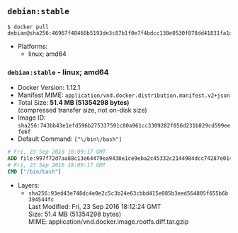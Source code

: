 ## `debian:stable`

```console
$ docker pull debian@sha256:46967f48460b5193de3c87b1f0e7f4bdcc138e0530f878dd41831fa1dab438c6
```

-	Platforms:
	-	linux; amd64

### `debian:stable` - linux; amd64

-	Docker Version: 1.12.1
-	Manifest MIME: `application/vnd.docker.distribution.manifest.v2+json`
-	Total Size: **51.4 MB (51354298 bytes)**  
	(compressed transfer size, not on-disk size)
-	Image ID: `sha256:743bb43e1efd596b275337591c80a961cc3309282f056d231b829cd599eefe6f`
-	Default Command: `["\/bin\/bash"]`

```dockerfile
# Fri, 23 Sep 2016 18:09:17 GMT
ADD file:997f72d7aa88c13e64479ea9438e1ce9eba2c45332c2144984dcc74287e0142a in / 
# Fri, 23 Sep 2016 18:09:17 GMT
CMD ["/bin/bash"]
```

-	Layers:
	-	`sha256:93ed43e748dc4e0e2c5c3b24e63cbbd415e085b3eed564805f655b6b394544fc`  
		Last Modified: Fri, 23 Sep 2016 18:12:24 GMT  
		Size: 51.4 MB (51354298 bytes)  
		MIME: application/vnd.docker.image.rootfs.diff.tar.gzip
